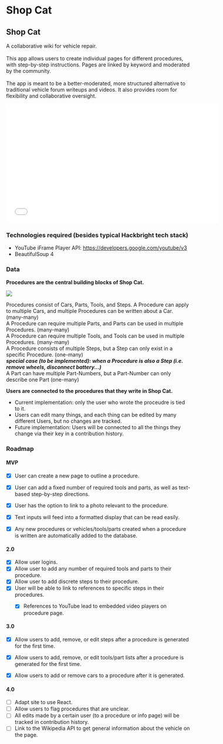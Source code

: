 # Shop Cat

## Shop Cat

A collaborative wiki for vehicle repair.<br><br>
This app allows users to create individual pages for different procedures, with step-by-step instructions. Pages are linked by keyword and moderated by the community.<br><br>
The app is meant to be a better-moderated, more structured alternative to traditional vehicle forum writeups and videos. It also provides room for flexibility and collaborative oversight.

<iframe src='//gifs.com/embed/MwyBXP' frameborder='0' scrolling='no' width='578px' height='324px' style='-webkit-backface-visibility: hidden;-webkit-transform: scale(1);' ></iframe>

### Technologies required (besides typical Hackbright tech stack)

- YouTube iFrame Player API: https://developers.google.com/youtube/v3
- BeautifulSoup 4

### Data

**Procedures are the central building blocks of Shop Cat.**

<img src="./planning/Data_Model.PNG">

Procedures consist of Cars, Parts, Tools, and Steps.
A Procedure can apply to multiple Cars, and multiple Procedures can be written about a Car. (many-many)  
A Procedure can require multiple Parts, and Parts can be used in multiple Procedures. (many-many)  
A Procedure can require multiple Tools, and Tools can be used in multiple Procedures. (many-many)  
A Procedure consists of multiple Steps, but a Step can only exist in a specific Procedure. (one-many)  
	***special case (to be implemented): when a Procedure is also a Step (i.e. remove wheels, disconnect battery...)***  
A Part can have multiple Part-Numbers, but a Part-Number can only describe one Part (one-many)

**Users are connected to the procedures that they write in Shop Cat.**   
- Current implementation: only the user who wrote the proceudre is tied to it.
- Users can edit many things, and each thing can be edited by many different Users, but no changes are tracked.
- Future implementation: Users will be connected to all the things they change via their key in a contribution history.

### Roadmap

#### MVP

- [x] User can create a new page to outline a procedure.
- [x] User can add a fixed number of required tools and parts, as well as text-based step-by-step directions.
- [x] User has the option to link to a photo relevant to the procedure.
- [x] Text inputs will feed into a formatted display that can be read easily. 
- [x] Any new procedures or vehicles/tools/parts created when a procedure is written are automatically added to the database. 


#### 2.0

- [x] Allow user logins.
- [x] Allow user to add any number of required tools and parts to their procedure.
- [x] Allow user to add discrete steps to their procedure.
- [x] User will be able to link to references to specific steps in their procedures.
    - [x] References to YouTube lead to embedded video players on procedure page.


#### 3.0

- [x] Allow users to add, remove, or edit steps after a procedure is generated for the first time.
- [x] Allow users to add, remove, or edit tools/part lists after a procedure is generated for the first time.
- [x] Allow users to add or remove cars to a procedure after it is generated.


#### 4.0
- [ ] Adapt site to use React.
- [ ] Allow users to flag procedures that are unclear.
- [ ] All edits made by a certain user (to a procedure or info page) will be tracked in contribution history.
- [ ] Link to the Wikipedia API to get general information about the vehicle on the page.
